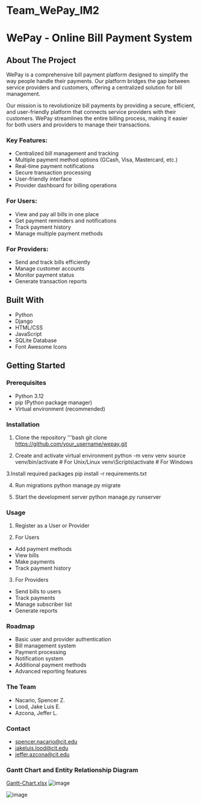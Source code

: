 # Team_WePay_IM2

# WePay - Online Bill Payment System

## About The Project
WePay is a comprehensive bill payment platform designed to simplify the way people handle their payments. Our platform bridges the gap between service providers and customers, offering a centralized solution for bill management.

Our mission is to revolutionize bill payments by providing a secure, efficient, and user-friendly platform that connects service providers with their customers. WePay streamlines the entire billing process, making it easier for both users and providers to manage their transactions.

### Key Features:
  * Centralized bill management and tracking
  * Multiple payment method options (GCash, Visa, Mastercard, etc.)
  * Real-time payment notifications
  * Secure transaction processing
  * User-friendly interface
  * Provider dashboard for billing operations

### For Users:
  * View and pay all bills in one place
  * Get payment reminders and notifications
  * Track payment history
  * Manage multiple payment methods

### For Providers:
  * Send and track bills efficiently
  * Manage customer accounts
  * Monitor payment status
  * Generate transaction reports

## Built With
  * Python
  * Django
  * HTML/CSS
  * JavaScript
  * SQLite Database
  * Font Awesome Icons
    
## Getting Started

### Prerequisites
  * Python 3.12
  * pip (Python package manager)
  * Virtual environment (recommended)

### Installation
1. Clone the repository
  '''bash
  git clone https://github.com/your_username/wepay.git

2. Create and activate virtual environment
   python -m venv venv
  source venv/bin/activate  # For Unix/Linux
  venv\Scripts\activate     # For Windows

3.Install required packages
  pip install -r requirements.txt
  
4. Run migrations
   python manage.py migrate

5. Start the development server
  python manage.py runserver

### Usage

1. Register as a User or Provider

2. For Users
   
  *	Add payment methods 
  *	View bills 
  *	Make payments 
  *	Track payment history

3. For Providers
   
  *	Send bills to users 
  *	Track payments 
  *	Manage subscriber list 
  *	Generate reports

### Roadmap
  *	Basic user and provider authentication 
  *	Bill management system 
  *	Payment processing 
  *	Notification system
  *	Additional payment methods 
  *	Advanced reporting features
  

### The Team
  *	Nacario, Spencer Z.
  * Lood, Jake Luis E.
  * Azcona, Jeffer L.


### Contact
  *	spencer.nacario@cit.edu
  *	jakeluis.lood@cit.edu
  *	jeffer.azcona@cit.edu


### Gantt Chart and Entity Relationship Diagram
  
[Gantt-Chart.xlsx](https://github.com/user-attachments/files/17983953/Gantt-Chart.xlsx)
![image](https://github.com/user-attachments/assets/3b41aa5e-e378-44a9-be90-9189cc105792)





![image](https://github.com/user-attachments/assets/0dc344d9-9ec3-49c4-b159-46f2e341000d)


